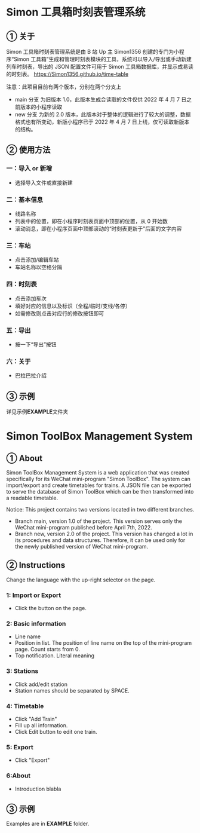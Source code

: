 # Simon 工具箱时刻表管理系统

## ① 关于

Simon 工具箱时刻表管理系统是由 B 站 Up 主 Simon1356 创建的专门为小程序“Simon 工具箱”生成和管理时刻表模块的工具，系统可以导入/导出或手动新建列车时刻表，导出的 JSON 配置文件可用于 Simon 工具箱数据库，并显示成易读的时刻表。
https://Simon1356.github.io/time-table

注意：此项目目前有两个版本，分别在两个分支上

- main 分支 为旧版本 1.0，此版本生成合读取的文件仅供 2022 年 4 月 7 日之前版本的小程序读取
- new 分支 为新的 2.0 版本，此版本对于整体的逻辑进行了较大的调整，数据格式也有所变动，新版小程序已于 2022 年 4 月 7 日上线，仅可读取新版本的结构。

## ② 使用方法

### 一：导入 or 新增

- 选择导入文件或直接新建

### 二：基本信息

- 线路名称
- 列表中的位置，即在小程序时刻表页面中顶部的位置，从 0 开始数
- 滚动消息，即在小程序页面中顶部滚动的“时刻表更新于”后面的文字内容

### 三：车站

- 点击添加/编辑车站
- 车站名称以空格分隔

### 四：时刻表

- 点击添加车次
- 填好对应的信息以及标识（全程/临时/支线/各停）
- 如需修改则点击对应行的修改按钮即可

### 五：导出

- 按一下“导出”按钮

### 六：关于

- 巴拉巴拉介绍

## ③ 示例

详见示例**EXAMPLE**文件夹

# Simon ToolBox Management System

## ① About

Simon ToolBox Management System is a web application that was created specifically for its WeChat mini-program "Simon ToolBox". The system can import/export and create timetables for trains. A JSON file can be exported to serve the database of Simon ToolBox which can be then transformed into a readable timetable.

Notice: This project contains two versions located in two different branches.

- Branch main, version 1.0 of the project. This version serves only the WeChat mini-program published before April 7th, 2022.
- Branch new, version 2.0 of the project. This version has changed a lot in its procedures and data structures. Therefore, it can be used only for the newly published version of WeChat mini-program.

## ② Instructions

Change the language with the up-right selector on the page.

### 1: Import or Export

- Click the button on the page.

### 2: Basic information

- Line name
- Position in list. The position of line name on the top of the mini-program page. Count starts from 0.
- Top notification. Literal meaning

### 3: Stations

- Click add/edit station
- Station names should be separated by SPACE.

### 4: Timetable

- Click "Add Train"
- Fill up all information.
- Click Edit button to edit one train.

### 5: Export

- Click "Export"

### 6:About

- Introduction blabla

## ③ 示例

Examples are in **EXAMPLE** folder.
